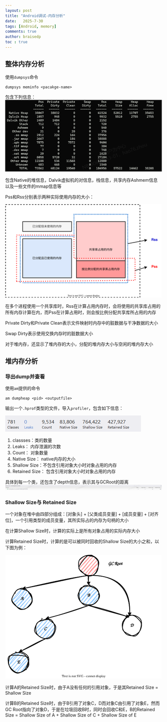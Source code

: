 ```yaml
---
layout: post
title: "Android调试-内存分析"
date:   2025-7-30
tags: [Android, memory]
comments: true
author: braisedp
toc : true
---
```


<!-- more -->

## 整体内存分析

使用`dumpsys`命令
```shell
dumpsys meminfo <pacakge-name>
```
包含下列信息：
![meminfo 1](../images/2025-7-31-memorydump/meminfo1.png)

包含Native的堆信息，Dalvik虚拟机的对信息，栈信息，共享内存Ashmem信息以及一些文件的mmap信息等

Pss和Rss分别表示两种实际使用内存的大小：

![Pss Rss](../images/2025-7-31-memorydump/PssRss.svg)

在多个进程使用一个共享库时，Rss在计算占用内存时，会将使用的共享库占用的所有内存计算在内，而Pss在计算占用时，则会按比例分配共享库所占用的内存

Private Dirty和Private Clean表示文件映射时内存中的脏数据与干净数据的大小

Swap Dirty表示使用交换内存时的脏数据大小

对于堆内存，还显示了堆内存的大小，分配的堆内存大小与空闲的堆内存大小


## 堆内存分析

### 导出dump并查看

使用`am`提供的命令
```shell
am dumpheap <pid> <outputfile>
```
输出一个`.hprof`类型的文件，导入`profiler`，包含如下信息：

![profiler info](../images/2025-7-31-memorydump/profiler.png)

1. classses：类的数量
2. Leaks： 内存泄漏的次数
3. Count： 对象数量
4. Native Size： native内存的大小
5. Shallow Size：不包含引用对象大小时对象占用的内存
6. Retained Size： 包含引用对象大小时对象占用的内存

具体到每一个类，还包含了depth信息，表示其与GCRoot的距离
![profiler class info](../images/2025-7-31-memorydump/profilerinstance.png)

### Shallow Size与 Retained Size

一个对象在堆中由四部分组成：[对象头] + [父类成员变量] + [成员变量] + [对齐位]，一个引用类型的成员变量，其所实际占的内存为句柄的大小

在计算Shallow Size时，计算的实际上是所有对象占用的实际内存大小

计算Retained Size时，计算的是可以被同时回收的Shallow Size的大小之和，以下图为例：

![retained size](../images/2025-7-31-memorydump/tree.svg)

计算A的Retained Size时，由于A没有任何的引用对象，于是其Retained Size = Shallow Size

计算B的Retained Size时，由于B引用了对象C，D而对象C由引用了对象E，然而GC Root指向了对象D，于是在垃圾回收B时，同时会回收C和E，B的Retained Size = Shallow Size of A + Shallow Size of C + Shallow Size of E